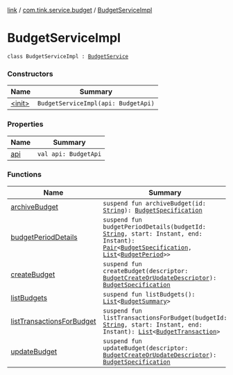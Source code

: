 [link](../../index.md) / [com.tink.service.budget](../index.md) / [BudgetServiceImpl](./index.md)

# BudgetServiceImpl

`class BudgetServiceImpl : `[`BudgetService`](../-budget-service/index.md)

### Constructors

| Name | Summary |
|---|---|
| [&lt;init&gt;](-init-.md) | `BudgetServiceImpl(api: BudgetApi)` |

### Properties

| Name | Summary |
|---|---|
| [api](api.md) | `val api: BudgetApi` |

### Functions

| Name | Summary |
|---|---|
| [archiveBudget](archive-budget.md) | `suspend fun archiveBudget(id: `[`String`](https://kotlinlang.org/api/latest/jvm/stdlib/kotlin/-string/index.html)`): `[`BudgetSpecification`](../../com.tink.model.budget/-budget-specification.md) |
| [budgetPeriodDetails](budget-period-details.md) | `suspend fun budgetPeriodDetails(budgetId: `[`String`](https://kotlinlang.org/api/latest/jvm/stdlib/kotlin/-string/index.html)`, start: Instant, end: Instant): `[`Pair`](https://kotlinlang.org/api/latest/jvm/stdlib/kotlin/-pair/index.html)`<`[`BudgetSpecification`](../../com.tink.model.budget/-budget-specification.md)`, `[`List`](https://kotlinlang.org/api/latest/jvm/stdlib/kotlin.collections/-list/index.html)`<`[`BudgetPeriod`](../../com.tink.model.budget/-budget-period.md)`>>` |
| [createBudget](create-budget.md) | `suspend fun createBudget(descriptor: `[`BudgetCreateOrUpdateDescriptor`](../../com.tink.model.budget/-budget-create-or-update-descriptor/index.md)`): `[`BudgetSpecification`](../../com.tink.model.budget/-budget-specification.md) |
| [listBudgets](list-budgets.md) | `suspend fun listBudgets(): `[`List`](https://kotlinlang.org/api/latest/jvm/stdlib/kotlin.collections/-list/index.html)`<`[`BudgetSummary`](../../com.tink.model.budget/-budget-summary.md)`>` |
| [listTransactionsForBudget](list-transactions-for-budget.md) | `suspend fun listTransactionsForBudget(budgetId: `[`String`](https://kotlinlang.org/api/latest/jvm/stdlib/kotlin/-string/index.html)`, start: Instant, end: Instant): `[`List`](https://kotlinlang.org/api/latest/jvm/stdlib/kotlin.collections/-list/index.html)`<`[`BudgetTransaction`](../../com.tink.model.budget/-budget-transaction.md)`>` |
| [updateBudget](update-budget.md) | `suspend fun updateBudget(descriptor: `[`BudgetCreateOrUpdateDescriptor`](../../com.tink.model.budget/-budget-create-or-update-descriptor/index.md)`): `[`BudgetSpecification`](../../com.tink.model.budget/-budget-specification.md) |
